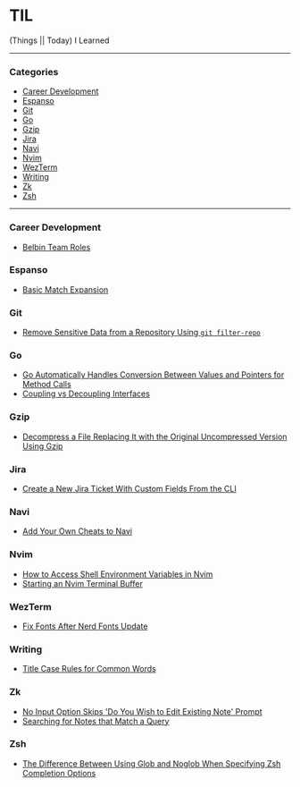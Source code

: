 # TIL

(Things || Today) I Learned

---

### Categories

<!-- vim-markdown-toc GFM -->

* [Career Development](#career-development)
* [Espanso](#espanso)
* [Git](#git)
* [Go](#go)
* [Gzip](#gzip)
* [Jira](#jira)
* [Navi](#navi)
* [Nvim](#nvim)
* [WezTerm](#wezterm)
* [Writing](#writing)
* [Zk](#zk)
* [Zsh](#zsh)

<!-- vim-markdown-toc -->

---

### Career Development

- [Belbin Team Roles](./career-development/belbin-team-roles.md)

### Espanso

- [Basic Match Expansion](./espanso/basic-match-expansion.md)

### Git

- [Remove Sensitive Data from a Repository Using `git filter-repo`](./git/remove-sensitive-data-from-a-repository-using-git-filter-repo.md)

### Go

- [Go Automatically Handles Conversion Between Values and Pointers for Method Calls](./go/go-automatically-handles-conversion-between-values-and-pointers-for-method-calls.md)
- [Coupling vs Decoupling Interfaces](./go/coupling-vs-decoupling-interfaces.md)

### Gzip

- [Decompress a File Replacing It with the Original Uncompressed Version Using Gzip](./gzip/decompress-a-file-replacing-it-with-the-original-uncompressed-version-using-gzip.md)

### Jira

- [Create a New Jira Ticket With Custom Fields From the CLI](./jira/create-a-new-jira-ticket-with-custom-fields-from-the-cli.md)

### Navi

- [Add Your Own Cheats to Navi](./navi/add-your-own-cheats-to-navi.md)

### Nvim

- [How to Access Shell Environment Variables in Nvim](./nvim/how-to-access-shell-environment-variables-in-nvim.md)
- [Starting an Nvim Terminal Buffer](./nvim/starting-an-nvim-terminal-buffer.md)

### WezTerm

- [Fix Fonts After Nerd Fonts Update](./wezterm/fix-fonts-after-nerd-fonts-update.md)

### Writing

- [Title Case Rules for Common Words](./writing/title-case-rules-for-common-words.md)

### Zk

- [No Input Option Skips 'Do You Wish to Edit Existing Note' Prompt](./zk/no-input-option-skips-do-you-wish-to-edit-existing-note-prompt.md)
- [Searching for Notes that Match a Query](./zk/searching-for-notes-that-match-a-query.md)

### Zsh

- [The Difference Between Using Glob and Noglob When Specifying Zsh Completion Options](./zsh/the-difference-between-using-glob-and-noglob-when-specifying-zsh-completion-options.md)


